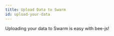 ```yaml
---
title: Upload Data to Swarm
id: upload-your-data
---
```


Uploading your data to Swarm is easy with bee-js!